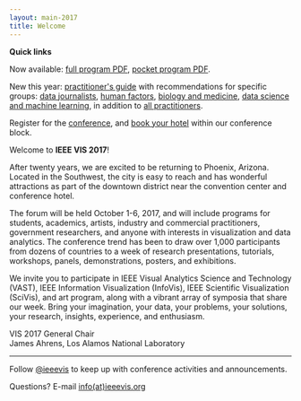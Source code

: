 ```yaml
---
layout: main-2017
title: Welcome
---
```


**Quick links**

Now available: [full program PDF](http://ieeevis.org/attachments/vis17-program-final.pdf), [pocket program PDF](http://ieeevis.org/attachments/vis17-badgeinsert.pdf). 

New this year: [practitioner's guide](http://ieeevis.org/year/2017/info/overview-amp-topics/practitioner-guide/pg) with recommendations for specific groups: [data journalists](http://ieeevis.org/year/2017/info/overview-amp-topics/practitioner-guide/data-journalists), [human factors](http://ieeevis.org/year/2017/info/overview-amp-topics/practitioner-guide/human-factors), [biology and medicine](http://ieeevis.org/year/2017/info/overview-amp-topics/practitioner-guide/biology-medicine), [data science and machine learning](http://ieeevis.org/year/2017/info/overview-amp-topics/practitioner-guide/machine-learning), in addition to [all practitioners](http://ieeevis.org/year/2017/info/overview-amp-topics/practitioner-guide/all-practitioners).

Register for the [conference](http://ieeevis.org/year/2017/info/registration/conference-registration), and [book your hotel](https://aws.passkey.com/event/15934070/owner/2336/home) within our conference block.

Welcome to **IEEE VIS 2017**!

After twenty years, we are excited to be returning to Phoenix,
Arizona.  Located in the Southwest, the city is easy to reach and has
wonderful attractions as part of the downtown district near the
convention center and conference hotel.

The forum will be held October 1-6, 2017, and will include programs
for students, academics, artists, industry and commercial
practitioners, government researchers, and anyone with interests in
visualization and data analytics.  The conference trend has been to
draw over 1,000 participants from dozens of countries to a week of
research presentations, tutorials, workshops, panels, demonstrations,
posters, and exhibitions.

We invite you to participate in IEEE Visual Analytics Science and
Technology (VAST), IEEE Information Visualization (InfoVis), IEEE
Scientific Visualization (SciVis), and art program, along with a
vibrant array of symposia that share our week.  Bring your
imagination, your data, your problems, your solutions, your research,
insights, experience, and enthusiasm.

VIS 2017 General Chair  
James Ahrens, Los Alamos National Laboratory

----

Follow [@ieeevis](http://twitter.com/ieeevis) to keep up with
conference activities and announcements.

Questions? E-mail [info(at)ieeevis.org](mailto:info@ieeevis.org)

